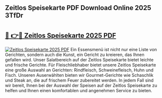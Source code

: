 ## Zeitlos Speisekarte PDF Download Online 2025 3TfDr

# <h2><a href="http://gc5lz0y.nevu.top/?p=Zeitlos+Speisekarte">🔗 👉🔴 Zeitlos Speisekarte 2025 PDF</a></h2>

[![Zeitlos Speisekarte 2025 PDF](https://i.imgur.com/dBaPXMq.png)](http://gc5lz0y.nevu.top/?p=Zeitlos+Speisekarte)
Ein Essensmenü ist nicht nur eine Liste von Gerichten, sondern auch die Kunst, ein Gericht zu kreieren, das Ihnen gefallen wird. Unser Salatbereich auf der Zeitlos Speisekarte bietet leichte und frische Gerichte. Für Fleischliebhaber bietet unsere Zeitlos Speisekarte eine große Auswahl an Gerichten: Rindfleisch, Schweinefleisch, Huhn und Fisch. Unseren Auserwählten bieten wir Gourmet-Gerichte wie Schaschlik und Steak an, die auf frischem Feuer zubereitet werden. In jedem Fall sind wir bereit, Ihnen bei der Auswahl der Speisen auf der Zeitlos Speisekarte zu helfen und Ihnen einen komfortablen und angenehmen Service zu bieten.
